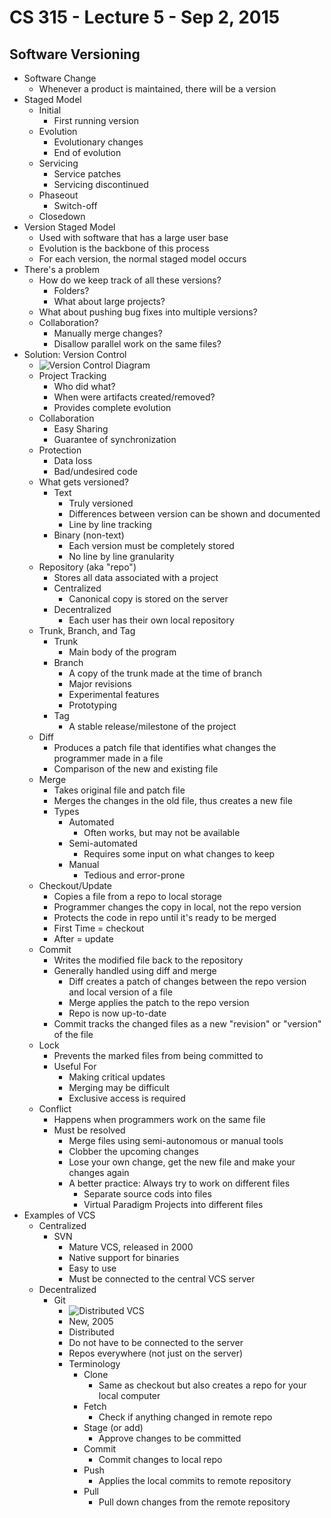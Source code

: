 # CS 315 - Lecture 5 - Sep 2, 2015

## Software Versioning

 - Software Change
	 - Whenever a product is maintained, there will be a version
 - Staged Model
	 - Initial
		 - First running version
	 - Evolution
		 - Evolutionary changes
		 - End of evolution
	 - Servicing
		 - Service patches
		 - Servicing discontinued
	 - Phaseout
		 - Switch-off
	 - Closedown
 - Version Staged Model
	 - Used with software that has a large user base
	 - Evolution is the backbone of this process
	 - For each version, the normal staged model occurs
 - There's a problem
	 - How do we keep track of all these versions?
		 - Folders?
		 - What about large projects?
	 - What about pushing bug fixes into multiple versions?
	 - Collaboration?
		 - Manually merge changes?
		 - Disallow parallel work on the same files?
 - Solution: Version Control
	 - ![Version Control Diagram](https://homes.cs.washington.edu/~mernst/advice/version-control-fig2.png)
	 - Project Tracking
		 - Who did what?
		 - When were artifacts created/removed?
		 - Provides complete evolution
	 - Collaboration
		 - Easy Sharing
		 - Guarantee of synchronization
	 - Protection
		 - Data loss
		 - Bad/undesired code
	 - What gets versioned?
		 - Text
			 - Truly versioned
			 - Differences between version can be shown and documented
			 - Line by line tracking
		 - Binary (non-text)
			 - Each version must be completely stored
			 - No line by line granularity
	 - Repository (aka "repo")
		 - Stores all data associated with a project
		 - Centralized
			 - Canonical copy is stored on the server
		 - Decentralized
			 - Each user has their own local repository
	 - Trunk, Branch, and Tag
		 - Trunk
			 - Main body of the program
		 - Branch
			 - A copy of the trunk made at the time of branch
			 - Major revisions
			 - Experimental features
			 - Prototyping
		 - Tag
			 -  A stable release/milestone of the project
	 -  Diff
		 -  Produces a patch file that identifies what changes the programmer made in a file
		 -  Comparison of the new and existing file
	 -  Merge
		 -  Takes original file and patch file
		 -  Merges the changes in the old file, thus creates a new file
		 -  Types
			 -  Automated
				 -  Often works, but may not be available
			 -  Semi-automated
				 -  Requires some input on what changes to keep
			 -  Manual
				 -  Tedious and error-prone
	 -  Checkout/Update
		 -  Copies a file from a repo to local storage
		 -  Programmer changes the copy in local, not the repo version
		 -  Protects the code in repo until it's ready to be merged
		 -  First Time = checkout
		 -  After = update
	 -  Commit
		 -  Writes the modified file back to the repository
		 -  Generally handled using diff and merge
			 -  Diff creates a patch of changes between the repo version and local version of a file
			 -  Merge applies the patch to the repo version
			 -  Repo is now up-to-date
		 -  Commit tracks the changed files as a new "revision" or "version" of the file
	 -  Lock
		 -  Prevents the marked files from being committed to
		 -  Useful For
			 -  Making critical updates
			 -  Merging may be difficult
			 -  Exclusive access is required
	 -  Conflict
		 -  Happens when programmers work on the same file
		 -  Must be resolved
			 -  Merge files using semi-autonomous or manual tools
			 -  Clobber the upcoming changes
			 -  Lose your own change, get the new file and make your changes again
			 -  A better practice: Always try to work on different files
				 -  Separate source cods into files
				 -  Virtual Paradigm Projects into different files
 -  Examples of VCS
	 -  Centralized
		 -  SVN
			 -  Mature VCS, released in 2000
			 -  Native support for binaries
			 -  Easy to use
			 -  Must be connected to the central VCS server
	 -  Decentralized
		 -  Git
			 -  ![Distributed VCS](https://homes.cs.washington.edu/~mernst/advice/version-control-fig3.png)
			 -  New, 2005
			 -  Distributed
			 -  Do not have to be connected to the server
			 -  Repos everywhere (not just on the server)
			 -  Terminology
				 -  Clone
					 -  Same as checkout but also creates a repo for your local computer
				 -  Fetch
					 -  Check if anything changed in remote repo
				 -  Stage (or add)
					 -  Approve changes to be committed
				 -  Commit
					 -  Commit changes to local repo
				 -  Push
					 -  Applies the local commits to remote repository
				 -  Pull
					 -  Pull down changes from the remote repository